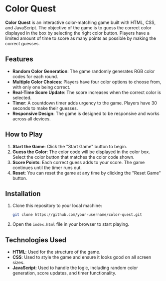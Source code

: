 # Color Quest

**Color Quest** is an interactive color-matching game built with HTML, CSS, and JavaScript. The objective of the game is to guess the correct color displayed in the box by selecting the right color button. Players have a limited amount of time to score as many points as possible by making the correct guesses.

## Features

- **Random Color Generation**: The game randomly generates RGB color codes for each round.
- **Multiple Color Choices**: Players have four color options to choose from, with only one being correct.
- **Real-Time Score Update**: The score increases when the correct color is selected.
- **Timer**: A countdown timer adds urgency to the game. Players have 30 seconds to make their guesses.
- **Responsive Design**: The game is designed to be responsive and works across all devices.

## How to Play

1. **Start the Game**: Click the "Start Game" button to begin.
2. **Guess the Color**: The color code will be displayed in the color box. Select the color button that matches the color code shown.
3. **Score Points**: Each correct guess adds to your score. The game continues until the timer runs out.
4. **Reset**: You can reset the game at any time by clicking the "Reset Game" button.

## Installation

1. Clone this repository to your local machine:

    ```bash
    git clone https://github.com/your-username/color-quest.git
    ```

2. Open the `index.html` file in your browser to start playing.

## Technologies Used

- **HTML**: Used for the structure of the game.
- **CSS**: Used to style the game and ensure it looks good on all screen sizes.
- **JavaScript**: Used to handle the logic, including random color generation, score updates, and timer functionality.


